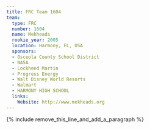 ```yaml
---
title: FRC Team 1604
team:
  type: FRC
  number: 1604
  name: Mekheads
  rookie_year: 2005
  location: Harmony, FL, USA
  sponsors:
  - Osceola County School District
  - NASA
  - Lockheed Martin
  - Progress Energy
  - Walt Disney World Resorts
  - Walmart
  - HARMONY HIGH SCHOOL
  links:
    Website: http://www.mekheads.org
---
```


{% include remove_this_line_and_add_a_paragraph %}